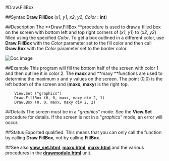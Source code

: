 
#Draw.FillBox

##Syntax
**Draw.FillBox** (*x1*, *y1*, *x2*, *y2*, *Color* : **int**)



##Description
The **Draw.FillBox **procedure is used to draw a filled box on the screen with bottom left and top right corners of (*x1*, *y1*) to (*x2*, *y2*) filled using the specified *Color*. To get a box outlined in a different color, use **Draw.FillBox** with the *Color* parameter set to the fill color and then call **Draw.Box**  with the *Color* parameter set to the border color.

![Doc image](draw_fillbox01.gif)


##Example
This program will fill the bottom half of the screen with color 1 and then outline it in color 2. The **maxx** and **maxy **functions are used to determine the maximum x and y values on the screen. The point (0,0) is the left bottom of the screen and (**maxx**, **maxy**) is the right top.


        View.Set ("graphics")
        Draw.FillBox (0, 0, maxx, maxy div 2, 1)
        Draw.Box (0, 0, maxx, maxy div 2, 2)
##Details
The screen must be in a "*graphics*" mode. See the **View.Set** procedure for details. If the screen is not in a "*graphics*" mode, an error will occur.



##Status
Exported qualified.
This means that you can only call the function by calling **Draw.FillBox**, not by calling **FillBox**.



##See also
**[view_set.html](View.Set)**, **[maxx.html](maxx)**, **[maxy.html](maxy)** and the various procedures in the **[drawmodule.html](Draw)** unit.


